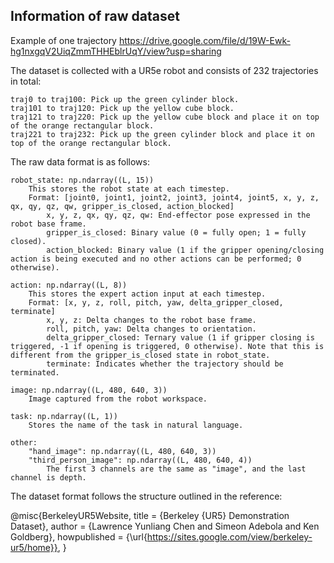 ## Information of raw dataset
Example of one trajectory https://drive.google.com/file/d/19W-Ewk-hg1nxgqV2UiqZmmTHHEblrUqY/view?usp=sharing

The dataset is collected with a UR5e robot and consists of 232 trajectories in total:

    traj0 to traj100: Pick up the green cylinder block.
    traj101 to traj120: Pick up the yellow cube block.
    traj121 to traj220: Pick up the yellow cube block and place it on top of the orange rectangular block.
    traj221 to traj232: Pick up the green cylinder block and place it on top of the orange rectangular block.

The raw data format is as follows:

    robot_state: np.ndarray((L, 15))
        This stores the robot state at each timestep.
        Format: [joint0, joint1, joint2, joint3, joint4, joint5, x, y, z, qx, qy, qz, qw, gripper_is_closed, action_blocked]
            x, y, z, qx, qy, qz, qw: End-effector pose expressed in the robot base frame.
            gripper_is_closed: Binary value (0 = fully open; 1 = fully closed).
            action_blocked: Binary value (1 if the gripper opening/closing action is being executed and no other actions can be performed; 0 otherwise).

    action: np.ndarray((L, 8))
        This stores the expert action input at each timestep.
        Format: [x, y, z, roll, pitch, yaw, delta_gripper_closed, terminate]
            x, y, z: Delta changes to the robot base frame.
            roll, pitch, yaw: Delta changes to orientation.
            delta_gripper_closed: Ternary value (1 if gripper closing is triggered, -1 if opening is triggered, 0 otherwise). Note that this is different from the gripper_is_closed state in robot_state.
            terminate: Indicates whether the trajectory should be terminated.

    image: np.ndarray((L, 480, 640, 3))
        Image captured from the robot workspace.

    task: np.ndarray((L, 1))
        Stores the name of the task in natural language.

    other:
        "hand_image": np.ndarray((L, 480, 640, 3))
        "third_person_image": np.ndarray((L, 480, 640, 4))
            The first 3 channels are the same as "image", and the last channel is depth.

The dataset format follows the structure outlined in the reference:

@misc{BerkeleyUR5Website,
title = {Berkeley {UR5} Demonstration Dataset},
author = {Lawrence Yunliang Chen and Simeon Adebola and Ken Goldberg},
howpublished = {\url{https://sites.google.com/view/berkeley-ur5/home}},
}
